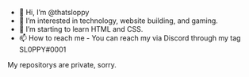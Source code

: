 - 👋 Hi, I’m @thatsloppy
- 👀 I’m interested in technology, website building, and gaming.
- 🌱 I’m starting to learn HTML and CSS.
- 📫 How to reach me - You can reach my via Discord through my tag SL0PPY#0001

My repositorys are private, sorry.
